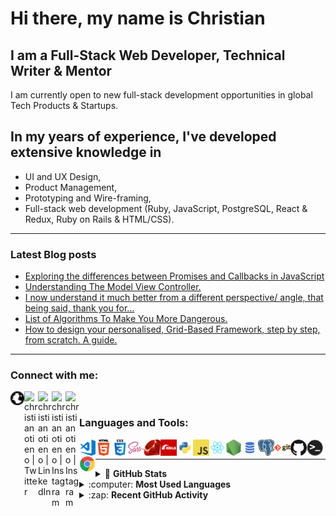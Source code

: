 # Hi there, my name is Christian 

## I am a Full-Stack Web Developer, Technical Writer & Mentor

I am currently open to new full-stack development opportunities in global Tech Products & Startups.

## In my years of experience, I've developed extensive knowledge in

- UI and UX Design,
- Product Management,
- Prototyping and Wire-framing,
- Full-stack web development (Ruby, JavaScript, PostgreSQL, React & Redux, Ruby on Rails & HTML/CSS).
---

### Latest Blog posts

<!-- BLOG-POST-LIST:START -->
- [Exploring the differences between Promises and Callbacks in JavaScript](https://medium.com/swlh/exploring-the-differences-between-promises-and-callbacks-in-javascript-8e5ae2cdc33f?source=rss-ab43926bbcb5------2)
- [Understanding The Model View Controller.](https://medium.com/@christianotieno/understanding-the-model-view-controller-19e3b9a16f74?source=rss-ab43926bbcb5------2)
- [I now understand it much better from a different perspective/ angle, that being said, thank you for…](https://medium.com/@christianotieno/i-now-understand-it-much-better-from-a-different-perspective-angle-that-being-said-thank-you-for-28accca1d02?source=rss-ab43926bbcb5------2)
- [List of Algorithms To Make You More Dangerous.](https://medium.com/@christianotieno/list-of-algorithms-to-make-you-more-dangerous-36626dbec5c?source=rss-ab43926bbcb5------2)
- [How to design your personalised, Grid-Based Framework, step by step, from scratch. A guide.](https://medium.com/@christianotieno/how-to-design-your-personalised-grid-based-framework-step-by-step-from-scratch-a-guide-25f29c44fcf9?source=rss-ab43926bbcb5------2)
<!-- BLOG-POST-LIST:END -->
---
### Connect with me:

[<img align="left" alt="christianotieno.dev" width="22px" src="https://raw.githubusercontent.com/iconic/open-iconic/master/svg/globe.svg" />][portfolio]
[<img align="left" alt="christianotieno | Twitter" width="22px" src="https://cdn.jsdelivr.net/npm/simple-icons@v3/icons/twitter.svg" />][twitter]
[<img align="left" alt="christianotieno | LinkedIn" width="22px" src="https://cdn.jsdelivr.net/npm/simple-icons@v3/icons/linkedin.svg" />][linkedin]
[<img align="left" alt="christianotieno | Instagram" width="22px" src="https://cdn.jsdelivr.net/npm/simple-icons@v3/icons/angellist.svg" />][angellist]
[<img align="left" alt="christianotieno | Instagram" width="22px" src="https://cdn.jsdelivr.net/npm/simple-icons@v3/icons/dev-dot-to.svg" />][dev-dot-to]

<br />

### Languages and Tools:

<img align="left" alt="Visual Studio Code" width="26px" src="https://raw.githubusercontent.com/github/explore/80688e429a7d4ef2fca1e82350fe8e3517d3494d/topics/visual-studio-code/visual-studio-code.png" />
<img align="left" alt="HTML5" width="26px" src="https://raw.githubusercontent.com/github/explore/80688e429a7d4ef2fca1e82350fe8e3517d3494d/topics/html/html.png" />
<img align="left" alt="CSS3" width="26px" src="https://raw.githubusercontent.com/github/explore/80688e429a7d4ef2fca1e82350fe8e3517d3494d/topics/css/css.png" />
<img align="left" alt="Sass" width="26px" src="https://raw.githubusercontent.com/github/explore/80688e429a7d4ef2fca1e82350fe8e3517d3494d/topics/sass/sass.png" />
<img align="left" alt="HTML5" width="26px" src="https://raw.githubusercontent.com/github/explore/80688e429a7d4ef2fca1e82350fe8e3517d3494d/topics/ruby/ruby.png" />
<img align="left" alt="HTML5" width="26px" src="https://raw.githubusercontent.com/github/explore/80688e429a7d4ef2fca1e82350fe8e3517d3494d/topics/rails/rails.png" />
<img align="left" alt="HTML5" width="26px" src="https://raw.githubusercontent.com/github/explore/80688e429a7d4ef2fca1e82350fe8e3517d3494d/topics/python/python.png" />
<img align="left" alt="JavaScript" width="26px" src="https://raw.githubusercontent.com/github/explore/80688e429a7d4ef2fca1e82350fe8e3517d3494d/topics/javascript/javascript.png" />
<img align="left" alt="React" width="26px" src="https://raw.githubusercontent.com/github/explore/80688e429a7d4ef2fca1e82350fe8e3517d3494d/topics/react/react.png" />
<img align="left" alt="Node.js" width="26px" src="https://raw.githubusercontent.com/github/explore/80688e429a7d4ef2fca1e82350fe8e3517d3494d/topics/nodejs/nodejs.png" />
<img align="left" alt="SQL" width="26px" src="https://raw.githubusercontent.com/github/explore/80688e429a7d4ef2fca1e82350fe8e3517d3494d/topics/sql/sql.png" />
<img align="left" alt="MySQL" width="26px" src="https://raw.githubusercontent.com/github/explore/80688e429a7d4ef2fca1e82350fe8e3517d3494d/topics/postgresql/postgresql.png" />
<img align="left" alt="Git" width="26px" src="https://raw.githubusercontent.com/github/explore/80688e429a7d4ef2fca1e82350fe8e3517d3494d/topics/git/git.png" />
<img align="left" alt="GitHub" width="26px" src="https://raw.githubusercontent.com/github/explore/78df643247d429f6cc873026c0622819ad797942/topics/github/github.png" />
<img align="left" alt="Terminal" width="26px" src="https://raw.githubusercontent.com/github/explore/80688e429a7d4ef2fca1e82350fe8e3517d3494d/topics/terminal/terminal.png" />
<img align="left" alt="Terminal" width="26px" src="https://raw.githubusercontent.com/github/explore/80688e429a7d4ef2fca1e82350fe8e3517d3494d/topics/chrome/chrome.png" />
<br />

---
<details>
  <summary>🥇 <b>GitHub Stats</b></summary>
  <img alt="Christian's github stats" src= "https://github-readme-stats.vercel.app/api?username=christianotieno&show_icons=true&theme=cobalt&hide_border=true" />
</details>

<details>
  <summary>:computer: <b>Most Used Languages</b> </summary>
  <img alt="top langs used" src= "https://github-readme-stats.vercel.app/api/top-langs/?username=christianotieno&layout=compact&show_icons=true&theme=cobalt" />
</details>

<details>
  <summary>:zap: <b>Recent GitHub Activity</b></summary>
  <!--START_SECTION:activity-->
  <!--END_SECTION:activity-->
</details>

[portfolio]: https://christianotieno.dev
[twitter]: https://twitter.com/iamchrisotieno
[linkedin]: https://linkedin.com/in/christianotieno
[medium]: https://medium.com/@christianotieno
[angellist]: https://angel.co/u/christianotieno
[dev-dot-to]: https://dev.to/christianotieno
